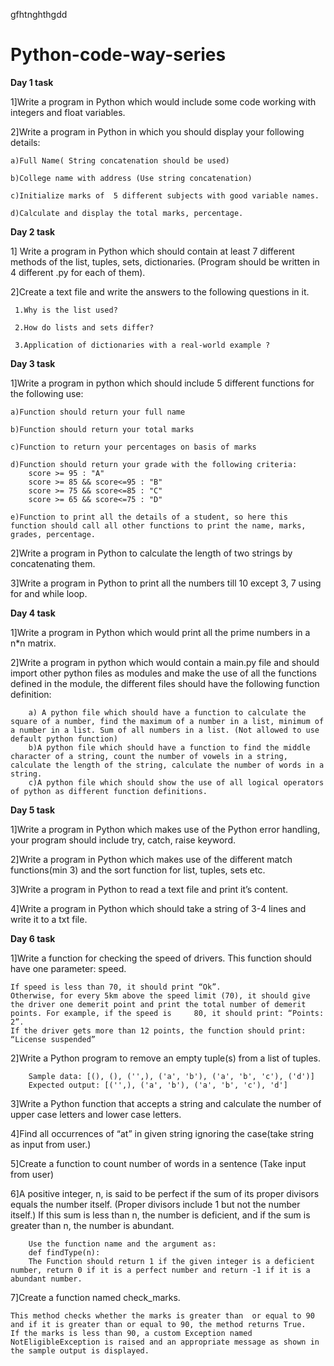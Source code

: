 gfhtnghthgdd
# Python-code-way-series

**Day 1 task**

1]Write a program in Python which would include some code working with integers and float variables.

2]Write a program in Python in which you should display your following details:

    a)Full Name( String concatenation should be used)
  
    b)College name with address (Use string concatenation)

    c)Initialize marks of  5 different subjects with good variable names.
  
    d)Calculate and display the total marks, percentage.


**Day 2 task**

1] Write a program in Python which should contain at least 7 different methods of the list, tuples, sets, dictionaries. (Program should be written in 4 different .py for each of them).

2]Create a text file and write the answers to the following questions in it.
 
     1.Why is the list used?
     
     2.How do lists and sets differ?
     
     3.Application of dictionaries with a real-world example ?
 

**Day 3 task**

1]Write a program in python which should include 5 different functions for the following use:

    a)Function should return your full name
    
    b)Function should return your total marks
    
    c)Function to return your percentages on basis of marks
    
    d)Function should return your grade with the following criteria:
        score >= 95 : "A"
        score >= 85 && score<=95 : "B"
        score >= 75 && score<=85 : "C"
        score >= 65 && score<=75 : "D"
        
    e)Function to print all the details of a student, so here this function should call all other functions to print the name, marks, grades, percentage.

2]Write a program in Python to calculate the length of two strings by concatenating them.

3]Write a program in Python to print all the numbers till 10 except 3, 7 using for and while loop.


**Day 4 task**

1]Write a program in Python which would print all the prime numbers in a n*n matrix.

2]Write a program in python which would contain a main.py file and should import other python files as modules and make the use of all the functions defined in the module, the different files should have the following function definition:

        a) A python file which should have a function to calculate the square of a number, find the maximum of a number in a list, minimum of a number in a list. Sum of all numbers in a list. (Not allowed to use default python function)
        b)A python file which should have a function to find the middle character of a string, count the number of vowels in a string, calculate the length of the string, calculate the number of words in a string.
        c)A python file which should show the use of all logical operators of python as different function definitions.

**Day 5 task**

1]Write a program in Python which makes use of the Python error handling, your program should include try, catch, raise keyword.

2]Write a program in Python which makes use of the different match functions(min 3) and the sort function for list, tuples, sets etc.

3]Write a program in Python to read a text file and print it’s content.

4]Write a program in Python which should take a string of 3-4 lines and write it to a txt file.

**Day 6 task**

1]Write a function for checking the speed of drivers. This function should have one parameter: speed.
   
    If speed is less than 70, it should print “Ok”.
    Otherwise, for every 5km above the speed limit (70), it should give the driver one demerit point and print the total number of demerit points. For example, if the speed is     80, it should print: “Points: 2”.
    If the driver gets more than 12 points, the function should print: “License suspended”
 
2]Write a Python program to remove an empty tuple(s) from a list of tuples.
        
        Sample data: [(), (), ('',), ('a', 'b'), ('a', 'b', 'c'), ('d')]
        Expected output: [('',), ('a', 'b'), ('a', 'b', 'c'), 'd']
 
3]Write a Python function that accepts a string and calculate the number of upper case letters and lower case letters. 
 
4]Find all occurrences of “at” in given string ignoring the case(take string as input from user.)
 
5]Create a function to count number of words in a sentence (Take input from user)
 
6]A positive integer, n, is said to be perfect  if the sum of its proper divisors equals the number itself. (Proper divisors include 1 but not the number itself.) If this sum is less than n, the number is deficient, and if the sum is greater than n, the number is abundant.
        
        Use the function name and the argument as:
        def findType(n):
        The Function should return 1 if the given integer is a deficient number, return 0 if it is a perfect number and return -1 if it is a abundant number.

7]Create a function named check_marks.
    
    This method checks whether the marks is greater than  or equal to 90 and if it is greater than or equal to 90, the method returns True.
    If the marks is less than 90, a custom Exception named NotEligibleException is raised and an appropriate message as shown in the sample output is displayed.


